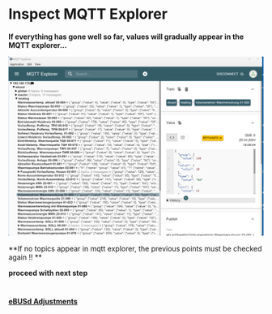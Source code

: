 # Inspect MQTT Explorer 

**If everything has gone well so far, values will gradually appear in the MQTT explorer...**

![image](pictures/mqtt_explorer_1.png)

**If no topics appear in mqtt explorer, the previous points must be checked again !! **

**proceed with next step** 
#
**[eBUSd Adjustments](ebusd.md)**
